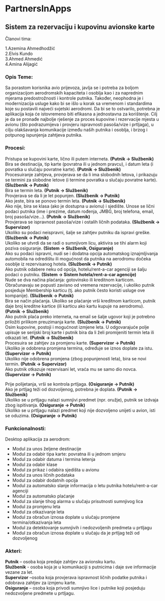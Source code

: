 # PartnersInApps
## Sistem za rezervaciju i kupovinu avionske karte
Članovi tima:

1.Azemina Ahmedhodžić  
2.Elvis Kundo  
3.Ahmed Ahmedić  
4.Amina Alijagić  

### Opis Teme:

Sa porastom korisnika avio prijevoza, javlja se i potreba za boljom organizacijom aerodromskih kapaciteta i osoblja kao i za naprednim mjerama predostrožnosti i kontrole putnika. Također, neophodna je i modernizacija usluge kako bi se išlo u korak sa vremenom i standardima koje su postavili najveći svjetski aerodromi. Da bi se to ostvarilo, potrebna je aplikacija koja će istovremeno biti efikasna a jednostavna za korištenje. 
Cilj je da se pronađe najbolje rješenje za proces kupovine i rezervacije mjesta u avionu (što podrazumijeva i provjeru ispravnosti pasoša/vize i prtljaga), u cilju olakšavanja komunikacije između naših putnika i osoblja, i brzog i potpunog ispunjenja zahtjeva putnika.

### Procesi:

 Pristupa se kupovini karte, lično ili putem interneta. **(Putnik -> Službenik)**  
 Bira se destinacija, tip karte (povratna ili u jednom pravcu), i datum leta (i povratka u slučaju povratne karte). 
**(Putnik -> Službenik)**  
 Procesuiranje zahtjeva, provjerava se da li ima slobodnih letova, i prikazuju se termini za slobodne letove (i termine povratka u  slučaju povratne karte). **(Službenik -> Putnik)**  
 Bira se termin leta. **(Putnik -> Službenik)**  
 Provjerava se da li je let popunjen.  **(Službenik -> Putnik)**  
 Ako jeste, bira se ponovo termin leta. **(Putnik -> Službenik)**  
 Ako nije, bira se klasa (ako je dostupna u avionu) i sjedište. Unose se lični podaci putnika (ime i prezime, datum rođenja, JMBG, broj telefona, email, broj pasoša/vize...). **(Putnik -> Službenik)**  
 Provjerava se ispravnost pasoša/vize i ostalih ličnih podataka. **(Službenik -> Supervizor)**  
 Ukoliko su podaci neispravni, šalje se zahtjev putniku da ispravi greške. **(Službenik -> Putnik)**  
 Ukoliko se utvrdi da se radi o sumnjivom licu, aktivira se tihi alarm koji poziva osiguranje. 
**(Sistem -> Službenik, Osiguranje)**  
 Ako su podaci ispravni, nudi se i dodatna opcija automatskog iznajmljivanja automobila na odredištu ili mogućnost da putnika na aerodromu dočeka osoblje iz rezervisanog hotela. **(Službenik -> Putnik)**  
 Ako putnik odabere neku od opcija, hotelu/rent-a-car agenciji se šalju podaci o putniku. **(Sistem -> Sistem hotela/rent-a-car agencije)**  
 Nude se dva načina plaćanja: gotovinsko ili kreditnom karticom. Obračunavaju se popusti zavisno od vremena rezervacije, i ukoliko putnik posjeduje Membership karticu (tj. ako putnik često koristi usluge ove kompanije). **(Službenik -> Putnik)**  
 Bira se način plaćanja. Ukoliko se plaćanje vrši kreditnom karticom, putnik daje broj kreditne kartice (ili karticu ako kartu kupuje na aerodromu). **(Putnik -> Službenik)**  
 Ako putnik plaća preko interneta, na email se šalje ugovor koji je potrebno priložiti prilikom preuzimanja karte. **(Službenik -> Putnik)**  
 Osim kupovine, postoji i mogućnost izmjene leta. U odgovarajuće polje upisuje se serijski broj karte i putnik bira da li želi promijeniti termin leta ili otkazati let. **(Putnik -> Službenik)**  
 Procesuira se zahtjev za promjenu karte. **(Supervizor -> Putnik)**  
 Ukoliko je odobrena promjena termina, određuje se iznos doplate za istu. **(Supervizor -> Putnik)**   
 Ukoliko nije odobrena promjena (zbog popunjenosti leta), bira se novi termin.  **(Putnik -> Supervizor)**  
 Ako putnik otkazuje rezervisani let, vraća mu se samo dio novca. **(Supervizor -> Putnik)**  

 Prije polijetanja, vrši se kontrola prtljaga. **(Osiguranje -> Putnik)**  
 Ako je prtljag teži od dozvoljenog, potrebna je doplata. **(Putnik -> Službenik)**  
 Ukoliko se u prtljagu nalazi sumnjivi predmet (npr. oružje), putnik se izdvaja zbog ispitivanja. **(Osiguranje -> Putnik)**  
 Ukoliko se u prtljagu nalazi predmet koji nije dozvoljeno unijeti u avion, isti se oduzima. **(Osiguranje -> Putnik)**  

### Funkcionalnosti:

Desktop aplikacija za aerodrom:
-	Modul za unos željene destinacije 
-	Modul za odabir tipa karte: povratna ili u jednom smjeru
-	Modul za odabir datuma i termina letenja
-	Modul za odabir klase
-	Modul za prikaz i odabira sjedišta u avionu
-	Modul za unos ličnih podataka
-	Modul za odabir dodatnih opcija
-	Modul za automatsko slanje informacija o letu putnika hotelu/rent-a-car agenciji
-	Modul za automatsko plaćanje
-	Modul za slanje tihog alarma u slučaju prisutnosti sumnjivog lica
-	Modul za promjenu leta 
-	Modul za otkazivanje leta
-	Modul za obračun iznosa doplate u slučaju promjene termina/otkazivanja leta 
-	Modul za detektovanje sumnjivih i nedozvoljenih predmeta u prtljagu
-	Modul za obračun iznosa doplate u slučaju da je prtljag teži od dozvoljenog

### Akteri:

 **Putnik** – osoba koja predaje zahtjev za avionsku kartu.  
 **Službenik** - osoba koja je u komunikaciji s putnicima i daje sve informacije vezane za let.  
 **Supervizor** –osoba koja provjerava ispravnost ličnih podatke putnika i odobrava zahtjev za izmjenu karte.  
 **Osiguranje** – osoba koja privodi sumnjivo lice i putnike koji posjeduju nedozvoljene predmete u prtljagu.  

